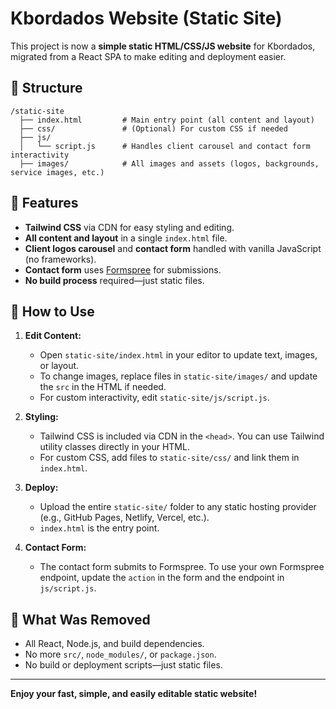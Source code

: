# Kbordados Website (Static Site)

This project is now a **simple static HTML/CSS/JS website** for Kbordados, migrated from a React SPA to make editing and deployment easier.

## 📁 Structure

```
/static-site
  ├── index.html         # Main entry point (all content and layout)
  ├── css/               # (Optional) For custom CSS if needed
  ├── js/
  │   └── script.js      # Handles client carousel and contact form interactivity
  ├── images/            # All images and assets (logos, backgrounds, service images, etc.)
```

## 🧩 Features
- **Tailwind CSS** via CDN for easy styling and editing.
- **All content and layout** in a single `index.html` file.
- **Client logos carousel** and **contact form** handled with vanilla JavaScript (no frameworks).
- **Contact form** uses [Formspree](https://formspree.io/) for submissions.
- **No build process** required—just static files.

## 🚀 How to Use

1. **Edit Content:**
   - Open `static-site/index.html` in your editor to update text, images, or layout.
   - To change images, replace files in `static-site/images/` and update the `src` in the HTML if needed.
   - For custom interactivity, edit `static-site/js/script.js`.

2. **Styling:**
   - Tailwind CSS is included via CDN in the `<head>`. You can use Tailwind utility classes directly in your HTML.
   - For custom CSS, add files to `static-site/css/` and link them in `index.html`.

3. **Deploy:**
   - Upload the entire `static-site/` folder to any static hosting provider (e.g., GitHub Pages, Netlify, Vercel, etc.).
   - `index.html` is the entry point.

4. **Contact Form:**
   - The contact form submits to Formspree. To use your own Formspree endpoint, update the `action` in the form and the endpoint in `js/script.js`.

## 🧹 What Was Removed
- All React, Node.js, and build dependencies.
- No more `src/`, `node_modules/`, or `package.json`.
- No build or deployment scripts—just static files.

---

**Enjoy your fast, simple, and easily editable static website!**
